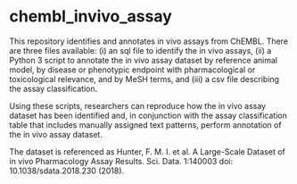 # chembl_invivo_assay
This repository identifies and annotates in vivo assays from ChEMBL. There are three files available: (i) an sql file to identify the in vivo assays,  (ii) a Python 3 script to annotate the in vivo assay dataset by reference animal model, by disease or phenotypic endpoint with pharmacological or toxicological relevance, and by MeSH terms, and (iii) a csv file describing the assay classification. 

Using these scripts, researchers can reproduce how the in vivo assay dataset has been identified
and, in conjunction with the assay classification table that includes manually assigned text patterns, perform annotation of the in vivo assay dataset.

The dataset is referenced as Hunter, F. M. I. et al. A Large-Scale Dataset of in vivo Pharmacology Assay
Results. Sci. Data. 1:140003 doi: 10.1038/sdata.2018.230 (2018).
